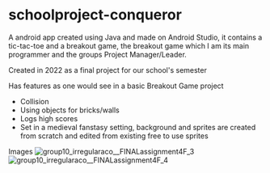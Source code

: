 # schoolproject-conqueror
A android app created using Java and made on Android Studio, it contains a tic-tac-toe and a breakout game, the breakout game which I am its main programmer and the groups Project Manager/Leader.

Created in 2022 as a final project for our school's semester

Has features as one would see in a basic Breakout Game project
- Collision
- Using objects for bricks/walls
- Logs high scores
- Set in a medieval fanstasy setting, background and sprites are created from scratch and edited from existing free to use sprites

Images
![group10_irregularaco__FINALassignment4F_3](https://github.com/user-attachments/assets/58a95c18-3fad-40ca-9e65-62f2cf587e47)
![group10_irregularaco__FINALassignment4F_4](https://github.com/user-attachments/assets/70fe9ef9-957a-47ab-bcb3-4d6a4050021d)
